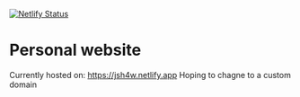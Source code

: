 [![Netlify Status](https://api.netlify.com/api/v1/badges/f7d1417e-0808-48ae-b292-02ff449caf2c/deploy-status)](https://app.netlify.com/sites/jsh4w/deploys)
# Personal website
Currently hosted on: https://jsh4w.netlify.app
Hoping to chagne to a custom domain 

